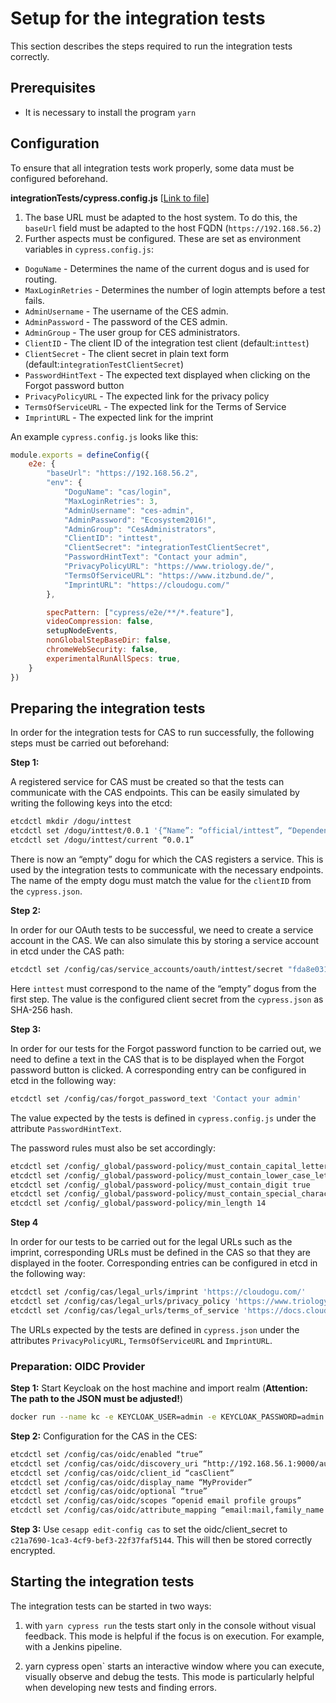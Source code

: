 # Setup for the integration tests

This section describes the steps required to run the integration tests correctly.

## Prerequisites

* It is necessary to install the program `yarn`

## Configuration

To ensure that all integration tests work properly, some data must be configured beforehand.

**integrationTests/cypress.config.js** [[Link to file](../../integrationTests/cypress.config.js)]

1) The base URL must be adapted to the host system.
   To do this, the `baseUrl` field must be adapted to the host FQDN (`https://192.168.56.2`)
2) Further aspects must be configured.
   These are set as environment variables in `cypress.config.js`:
- `DoguName` - Determines the name of the current dogus and is used for routing.
- `MaxLoginRetries` - Determines the number of login attempts before a test fails.
- `AdminUsername` - The username of the CES admin.
- `AdminPassword` - The password of the CES admin.
- `AdminGroup` - The user group for CES administrators.
- `ClientID` - The client ID of the integration test client (default:`inttest`)
- `ClientSecret` - The client secret in plain text form (default:`integrationTestClientSecret`)
- `PasswordHintText` - The expected text displayed when clicking on the Forgot password button
- `PrivacyPolicyURL` - The expected link for the privacy policy
- `TermsOfServiceURL` - The expected link for the Terms of Service
- `ImprintURL` - The expected link for the imprint

An example `cypress.config.js` looks like this:
```javascript
module.exports = defineConfig({
    e2e: {
        "baseUrl": "https://192.168.56.2",
        "env": {
            "DoguName": "cas/login",
            "MaxLoginRetries": 3,
            "AdminUsername": "ces-admin",
            "AdminPassword": "Ecosystem2016!",
            "AdminGroup": "CesAdministrators",
            "ClientID": "inttest",
            "ClientSecret": "integrationTestClientSecret",
            "PasswordHintText": "Contact your admin",
            "PrivacyPolicyURL": "https://www.triology.de/",
            "TermsOfServiceURL": "https://www.itzbund.de/",
            "ImprintURL": "https://cloudogu.com/"
        },

        specPattern: ["cypress/e2e/**/*.feature"],
        videoCompression: false,
        setupNodeEvents,
        nonGlobalStepBaseDir: false,
        chromeWebSecurity: false,
        experimentalRunAllSpecs: true,
    }
})
```

## Preparing the integration tests

In order for the integration tests for CAS to run successfully, the following steps must be carried out beforehand:

**Step 1:**

A registered service for CAS must be created so that the tests can communicate with the CAS endpoints. This can be easily simulated by writing the following keys into the etcd:
```bash
etcdctl mkdir /dogu/inttest
etcdctl set /dogu/inttest/0.0.1 '{“Name”: “official/inttest”, “Dependencies”:[“cas”]}'
etcdctl set /dogu/inttest/current “0.0.1”
```
There is now an “empty” dogu for which the CAS registers a service. This is used by the integration tests to communicate with the necessary endpoints. The name of the empty dogu must match the value for the `clientID` from the `cypress.json`.

**Step 2:**

In order for our OAuth tests to be successful, we need to create a service account in the CAS. We can also simulate this by storing a service account in etcd under the CAS path:
```bash
etcdctl set /config/cas/service_accounts/oauth/inttest/secret "fda8e031d07de22bf14e552ab12be4bc70b94a1fb61cb7605833765cb74f2dea"
```
Here `inttest` must correspond to the name of the “empty” dogus from the first step. The value is the configured client secret from the `cypress.json` as SHA-256 hash.

**Step 3:**

In order for our tests for the Forgot password function to be carried out, we need to define a text in the CAS that is to be displayed when the Forgot password button is clicked.
A corresponding entry can be configured in etcd in the following way:

```bash
etcdctl set /config/cas/forgot_password_text 'Contact your admin'
```

The value expected by the tests is defined in `cypress.config.js` under the attribute `PasswordHintText`.

The password rules must also be set accordingly:
```bash
etcdctl set /config/_global/password-policy/must_contain_capital_letter true
etcdctl set /config/_global/password-policy/must_contain_lower_case_letter true
etcdctl set /config/_global/password-policy/must_contain_digit true
etcdctl set /config/_global/password-policy/must_contain_special_character true
etcdctl set /config/_global/password-policy/min_length 14
```

**Step 4**

In order for our tests to be carried out for the legal URLs such as the imprint, corresponding URLs must be defined in the CAS so that they are displayed in the footer.
Corresponding entries can be configured in etcd in the following way:

```bash
etcdctl set /config/cas/legal_urls/imprint 'https://cloudogu.com/'
etcdctl set /config/cas/legal_urls/privacy_policy 'https://www.triology.de/'
etcdctl set /config/cas/legal_urls/terms_of_service 'https://docs.cloudogu.com/'
```

The URLs expected by the tests are defined in `cypress.json` under the attributes `PrivacyPolicyURL`, `TermsOfServiceURL` and `ImprintURL`.

### Preparation: OIDC Provider

**Step 1:** Start Keycloak on the host machine and import realm (**Attention: The path to the JSON must be adjusted!**)

```bash
docker run --name kc -e KEYCLOAK_USER=admin -e KEYCLOAK_PASSWORD=admin -p 9000:8080 -e KEYCLOAK_IMPORT="/realm-cloudogu.json -Dkeycloak.profile.feature. upload_scripts=enabled” -v /vagrant/containers/cas/integrationTests/keycloak-realm/realm-cloudogu.json:/realm-cloudogu.json quay.io/keycloak/keycloak:15.0.2
```

**Step 2:** Configuration for the CAS in the CES:

```bash
etcdctl set /config/cas/oidc/enabled “true”
etcdctl set /config/cas/oidc/discovery_uri “http://192.168.56.1:9000/auth/realms/Cloudogu/.well-known/openid-configuration”
etcdctl set /config/cas/oidc/client_id “casClient”
etcdctl set /config/cas/oidc/display_name “MyProvider”
etcdctl set /config/cas/oidc/optional “true”
etcdctl set /config/cas/oidc/scopes “openid email profile groups”
etcdctl set /config/cas/oidc/attribute_mapping “email:mail,family_name:surname,given_name:givenName,preferred_username:username,name:displayName”
```

**Step 3:** Use `cesapp edit-config cas` to set the oidc/client_secret to `c21a7690-1ca3-4cf9-bef3-22f37faf5144`. This will then be stored correctly encrypted.

## Starting the integration tests

The integration tests can be started in two ways:

1. with `yarn cypress run` the tests start only in the console without visual feedback.
   This mode is helpful if the focus is on execution.
   For example, with a Jenkins pipeline.

1. yarn cypress open` starts an interactive window where you can execute, visually observe and debug the tests.
   This mode is particularly helpful when developing new tests and finding errors.